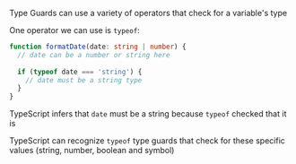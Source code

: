 Type Guards can use a variety of operators that check for a variable's type

One operator we can use is ```typeof```:

``` typescript
function formatDate(date: string | number) {
  // date can be a number or string here
 
  if (typeof date === 'string') { 
    // date must be a string type
  }
}
```

TypeScript infers that ```date``` must be a string because ```typeof``` checked that it is

TypeScript can recognize ```typeof``` type guards that check for these specific values (string, number, boolean and symbol)